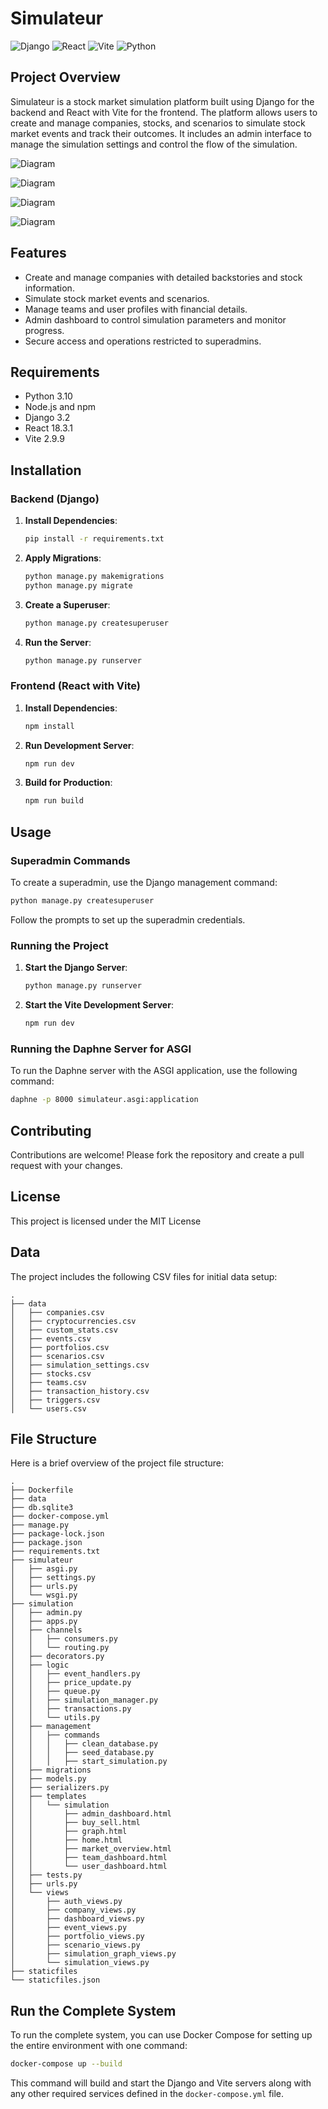 # Simulateur

![Django](https://img.shields.io/badge/Django-3.2-blue)
![React](https://img.shields.io/badge/React-18.3.1-blue)
![Vite](https://img.shields.io/badge/Vite-2.9.9-blue)
![Python](https://img.shields.io/badge/Python-3.10-blue)

## Project Overview

Simulateur is a stock market simulation platform built using Django for the backend and React with Vite for the frontend. The platform allows users to create and manage companies, stocks, and scenarios to simulate stock market events and track their outcomes. It includes an admin interface to manage the simulation settings and control the flow of the simulation.

![Diagram](https://www.plantuml.com/plantuml/dpng/ZPF1JW8n48Rl-nGJxhm3oabZ8h5mDkCoMHgxBMcd6j_URTawsoq7JvJl_oQPC3-xmEWvZgR3dfs7Ko0_Fn_EexRp-zKFQ7NAkXYenq2mIIgyk47R3M20q_uzaGn4UdRQmf5mB4u2wRieZ_475Bl-CnHd8ZSWaY9ZLbP2ioPUNhhUAgFLMdjFo0Ig9ujUkwBUSA4B_O9sc7HYrdO8HR_XGfUwSzFdKO_aGJ5TuSao-IyqCfcCBAHSHW_nm-XmQJQRURkQIlS3fSTeaBMpPI1pmTt_9yGyuFIyOsPUcOhTzOwOSErTtFV2WpSAqR2ST8gdTAPTbokstTRT4YXb4YRb4LXt9VTXvj8DmMqF96fkBb5xLCcQ-rLPSwg_VzjAM0ToY7R2NHlU_i0xikSucby0)

![Diagram](https://www.plantuml.com/plantuml/dpng/ZLJBRjim4BppAmYVOWW9qgjEATe6BOgc0QoU1PfQEOJv4CXb0hVeltTfsHJLo80lfYNkpimEXte8A3n6erdOApi8BmoNMeJm4T6hRKJu9ftTgD_0xnaxxl1FpWp27lWVLbbXeEORAhKxLcs5t0Tq_f1V_JtrqBEJ-zGXn-QQFpeFQcU_m-7c1BXc5Igv1pyX3bv9e5hj1BAAaB2DGoSGkff_fgLH1YQI1eHvhyg0sO8FDVz178rBluyAT7VpAu1_zgvN6jOJIF4sOSMGzFoqq3ZwcHhNQLmjR24FYNusLz9J86-KYLgW8Zy1aRI5H80qWcy3mb3pfvYaighNKM8ybhPUu4G1hs2nvbzeIOHUxNP9NZF-AQWaME6LU-z61q5wDIJenOFBTQhlbOmQ3wqcLbtiH7zKbkLcrcVdiNTwf7LlTj6vRAxpV3Ie2YaS2mTq34rXOEE53K8cyg_gg3SH3MVMcVTPIqhLrDVYOIZS4CP5YzdUUTnIpfPYzWHlfvD3NM19Pn4i5k6DMwt22tJj76b-Z1btVBpon9GPQA1vBcQpNPH_3ijLH3bZ9NRnzbNek9pEfTYJ5a6qj7F-XAm-hFZjBL_TtzsjJj-8cbDo0YkJKbJHlnGQgXglDNSzos5F1GNUcQJcoaeTQRoBfGbpgIvJqx9mVOkEXTrokEpwzIsZZqN3eYUqvAXJxOi8B3_dAKk32y3BbGithUOUfFDTOAEk_phIfIYXp_EMPSLCfm05Da_7LJfY8Fm7i5qq-Xy0)

![Diagram](https://www.plantuml.com/plantuml/dpng/TPBFxjGW4CVlFCLaJthm1NemcwmcZV50B7s0MPXQb38DK6FVNbgwMrdzNRz_PZvakCQ48IsJ4wWJ1-WZ1J5doMexeqzmsHGPUB2EBe0HUbdxYd3Q3LNhaaCQs5dUpPTIbrZ_t8tkPLf07pEAPT_Qc3YiPNOhn0O27pvcW0Q-ydVhtxqNlToLx3JmoSRPuGhBbZCOnpjZC7NlDZ97WfIPZwvgu0jRNoJrpB4VR9Xs5Nvalzga7YePq2M96_6vgskW8mnwX843nEsreli7jHXWAA5ryMpBhUr8foEG6ExBAkGn-JPI5ek5lt8LxzRPj9OD9_t_8l8jY7d9j1W9UAwUKishaa-Upxz9BubUx4AZsWQ-aUPW89sd5QezHgjJXB3do1oGsUrdWudAHUV7VwfE8OzjrHq0lO5bxvg_UbVoPfdS7m00)

![Diagram](https://www.plantuml.com/plantuml/dpng/ZP9FYzj03CNl_XHYU-wXrnpAPdUzfR09WGdqhFKeZbXRuyx8IV_GxzxOeaFikg7a5FtUazv8la-AKVksAT8RIuSHMtZ5wgsEeHV_69eGuTq76dvNYYEAFqTM9G6D_JLAH_JXp5B30Piq8VIr9wa8VXO00EiOmza6V3coaXKh3V4XH4zn4Jq7qJdOOLIkk4DHSzuGBFbV-40lBBHipdHvAVC1jsGFuTjyHWQtVCuMHqzyOa_BwvcB_gVVfmllRdSpoJzw_IeA78u2Qz-o51tcBS3TMDgXK7C7c62zcs9NaM3ai471ckAeSPkPXjk-GUKWZbHPwcGojzpAu9IL9n8TGJa5MpfRj-sqlezS_ycpBuhn5V3-uoN_2bv2pLAiT-F_0QpWYLFNu7Vmc8wl0QEVMHuZeH88dI5Pp60Dm6rMy5bO6Hl-GPbclobAKOePWYT5RbBXDbSP7eCSEBOPJZeOhVj8a6o94u5RWIC5vNOOezJzpGvDNsa_dW4YAitiQ--1XYqNpWsrylfPHinWq5vazPou7DZsic2MDz0mh2iLMpFavpKNQ4hdSjKQBKHIkwE5WlrrgCpCPDXY6OavsDuov60shJJFDDb-bYnF6IFOBHoU5ivWx9d5qbMHncNRaS7bZoX_8iuyUTJSijvbb4tBdsrbAZFVa_Y-RNu3)

## Features

- Create and manage companies with detailed backstories and stock information.
- Simulate stock market events and scenarios.
- Manage teams and user profiles with financial details.
- Admin dashboard to control simulation parameters and monitor progress.
- Secure access and operations restricted to superadmins.

## Requirements

- Python 3.10
- Node.js and npm
- Django 3.2
- React 18.3.1
- Vite 2.9.9

## Installation

### Backend (Django)

1. **Install Dependencies**:

    ```bash
    pip install -r requirements.txt
    ```

2. **Apply Migrations**:

    ```bash
    python manage.py makemigrations
    python manage.py migrate
    ```

3. **Create a Superuser**:

    ```bash
    python manage.py createsuperuser
    ```

4. **Run the Server**:

    ```bash
    python manage.py runserver
    ```

### Frontend (React with Vite)

1. **Install Dependencies**:

    ```bash
    npm install
    ```

2. **Run Development Server**:

    ```bash
    npm run dev
    ```

3. **Build for Production**:

    ```bash
    npm run build
    ```

## Usage

### Superadmin Commands

To create a superadmin, use the Django management command:

```bash
python manage.py createsuperuser
```

Follow the prompts to set up the superadmin credentials.

### Running the Project

1. **Start the Django Server**:

    ```bash
    python manage.py runserver
    ```

2. **Start the Vite Development Server**:

    ```bash
    npm run dev
    ```

### Running the Daphne Server for ASGI

To run the Daphne server with the ASGI application, use the following command:

```bash
daphne -p 8000 simulateur.asgi:application
```

## Contributing

Contributions are welcome! Please fork the repository and create a pull request with your changes.

## License

This project is licensed under the MIT License

## Data

The project includes the following CSV files for initial data setup:

```plaintext
.
├── data
│   ├── companies.csv
│   ├── cryptocurrencies.csv
│   ├── custom_stats.csv
│   ├── events.csv
│   ├── portfolios.csv
│   ├── scenarios.csv
│   ├── simulation_settings.csv
│   ├── stocks.csv
│   ├── teams.csv
│   ├── transaction_history.csv
│   ├── triggers.csv
│   └── users.csv
```

## File Structure

Here is a brief overview of the project file structure:

```plaintext
.
├── Dockerfile
├── data
├── db.sqlite3
├── docker-compose.yml
├── manage.py
├── package-lock.json
├── package.json
├── requirements.txt
├── simulateur
│   ├── asgi.py
│   ├── settings.py
│   ├── urls.py
│   └── wsgi.py
├── simulation
│   ├── admin.py
│   ├── apps.py
│   ├── channels
│   │   ├── consumers.py
│   │   └── routing.py
│   ├── decorators.py
│   ├── logic
│   │   ├── event_handlers.py
│   │   ├── price_update.py
│   │   ├── queue.py
│   │   ├── simulation_manager.py
│   │   ├── transactions.py
│   │   └── utils.py
│   ├── management
│   │   ├── commands
│   │   │   ├── clean_database.py
│   │   │   ├── seed_database.py
│   │   │   ├── start_simulation.py
│   ├── migrations
│   ├── models.py
│   ├── serializers.py
│   ├── templates
│   │   └── simulation
│   │       ├── admin_dashboard.html
│   │       ├── buy_sell.html
│   │       ├── graph.html
│   │       ├── home.html
│   │       ├── market_overview.html
│   │       ├── team_dashboard.html
│   │       └── user_dashboard.html
│   ├── tests.py
│   ├── urls.py
│   └── views
│       ├── auth_views.py
│       ├── company_views.py
│       ├── dashboard_views.py
│       ├── event_views.py
│       ├── portfolio_views.py
│       ├── scenario_views.py
│       ├── simulation_graph_views.py
│       └── simulation_views.py
├── staticfiles
└── staticfiles.json
```

## Run the Complete System

To run the complete system, you can use Docker Compose for setting up the entire environment with one command:

```bash
docker-compose up --build
```

This command will build and start the Django and Vite servers along with any other required services defined in the `docker-compose.yml` file.
